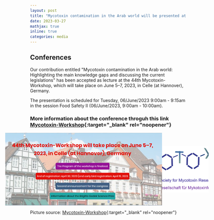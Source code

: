 ```yaml
---
layout: post
title: "Mycotoxin contamination in the Arab world will be presented at the 44th Mycotoxin-Workshop in Celle (at Hannover), Germany"
date: 2023-03-27
mathjax: true
inline: true
categories: media
---
```


## Conferences

Our contribution entitled "Mycotoxin contamination in the Arab world: Highlighting the main knowledge gaps and discussing the current legislations" has been accepted as lecture 
at the 44th Mycotoxin-Workshop, which will take place on June 5–7, 2023, in Celle (at Hannover), Germany.

The presentation is scheduled for Tuesday, 06/June/2023 9:00am - 9:15am in the session Food Safety II (06/June/2023, 9:00am - 10:00am).

### More information about the conference  throguh this link [Mycotoxin-Workshop](https://www.mycotoxin-workshop.eu/){:target="_blank" rel="noopener"}

<div class="image-container">
  <img class="conferences" src="/images/2023_03_27.png" alt="Conferences">
  <img class="conferences-image" src="/images/2023_03_27(2).png" alt="Conferences">
</div>

Picture source: [Mycotoxin-Workshop](https://www.mycotoxin-workshop.eu/){:target="_blank" rel="noopener"}


<style>
.image-container {
  display: flex;
  justify-content: center;
  align-items: center;
}

.conferences-image {
  width: 150px;
  height: 150px;
  object-fit: cover;
  margin-right: 10px;
}
</style>

